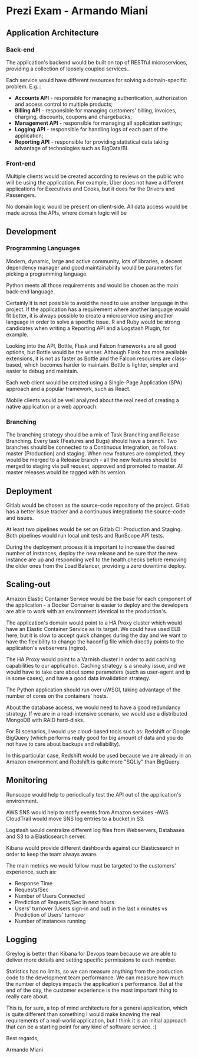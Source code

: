 # Prezi Exam - Armando Miani

## Application Architecture

### Back-end

The application's backend would be built on top of RESTful microservices, providing a collection of loosely coupled services..

Each service would have different resources for solving a domain-specific problem. E.g.::

* **Accounts API** - responsible for managing authentication, authorization and access control to multiple products;
* **Billing API** - responsible for managing customers' billing, invoices, charging, discounts, coupons and chargebacks;
* **Management API** - responsible for managing all application settings;
* **Logging API** - responsible for handling logs of each part of the application;
* **Reporting API** - responsible for providing statistical data taking advantage of technologies such as BigData/BI.

### Front-end

Multiple clients would be created according to reviews on  the public who will be using  the application. For example, Uber does not have a different applications for Executives and Cooks, but it does for the Drivers and Passengers.

No domain logic would be present on client-side. All data access would be made across the APIs, where domain logic will be


## Development

### Programming Languages

Modern, dynamic, large and active community, lots of libraries, a decent dependency manager and good maintainability would be parameters for picking a programming language.

Python meets all those requirements and would be chosen as the main back-end language.

Certainly it is not possible to avoid the need to use another language in the project. If the application has a requirement where another language would fit better, it is always possible to create a microservice using another language in order to solve a specific  issue. R and Ruby would be strong candidates when writing a Reporting API and a Logstash Plugin, for example.

Looking into the API, Bottle, Flask and Falcon frameworks are all good options, but Bottle would be the winner. Although Flask has more available extensions, it is not as faster as Bottle and the Falcon resources are class-based, which becomes harder to maintain. Bottle is lighter, simpler and easier to debug and maintain.

Each web client would be created using a Single-Page Application (SPA) approach and a popular framework, such as React.

Mobile clients would be well analyzed about the real need of creating a native application or a web approach.

### Branching

The branching strategy should be a mix of Task Branching and Release Branching. Every task (Features and Bugs) should have a branch. Two branches should be connected to a Continuous Integration, as follows: master (Production) and staging. When new features are completed, they would be merged to a Release branch - all the new features should be merged to staging via pull request, approved and promoted to master. All master releases would be tagged with its version.

## Deployment

Gitlab would be chosen as the source-code repository of the project. Gitlab has a better issue tracker and a continuous integrationto the source-code and issues.

At least two pipelines would be set on Gitlab CI: Production and Staging. Both pipelines would run local unit tests and RunScope API tests.

During the deployment process it is important to increase the desired number of instances, deploy the new release and be sure that the new instance are up and responding well to the health checks before removing the older ones from the Load Balancer, providing a zero downtime deploy.

## Scaling-out

Amazon Elastic Container Service would be the base for each component of the application - a Docker Container is easier to deploy and the developers are able to work with an environment identical to the production's.

The application's domain would point to a HA Proxy cluster which would have  an Elastic Container Service as its target. We could have used ELB here, but it is slow to accept quick changes during the day and we want to have the flexibility to change the haconfig file which directly points to the application's webservers (nginx).

The HA Proxy would point to a Varnish cluster in order to add caching capabilities to our application. Caching strategy is a sneaky issue, and we would have to take care about some parameters (such as user-agent and ip in some cases), and have a good data invalidation strategy.

The Python application should run over uWSGI, taking advantage of the number of cores on the containers' hosts.

About the database access, we would need to have a good redundancy strategy. If we are in a read-intensive scenario, we would use a distributed MongoDB with RAID hard-disks.

For BI scenarios, I would use cloud-based tools such as: Redshift or Google BigQuery (which performs really good for big amount of data and you do not have to care about backups and reliability).

In this particular case, Redshift would be used because we are already in an Amazon environment and Redshift is quite more "SQLly" than BigQuery.

## Monitoring

Runscope would help to periodically test the API out of the application's environment.

AWS SNS would help to notify events from Amazon services -AWS CloudTrail would move SNS log entries to a bucket in S3.

Logstash would centralize different log files from Webservers, Databases and S3 to a Elasticsearch server.

Kibana would provide different dashboards against our Elasticsearch in order to keep the team always aware.

The main metrics we would follow must be targeted to the customers' experience, such as:

- Response Time
- Requests/Sec
- Number of Users Connected
- Prediction of Requests/Sec in next hours
- Users' turnover (Users sign-in and out) in the last x minutes vs Prediction of Users' turnover
- Number of instances running

## Logging

Greylog is better than Kibana for Devops team because we are able to deliver more details and setting specific permissions to each member.

Statistics has no limits,  so we can measure anything from the production code to the development team performance. We can measure how much the number of deploys impacts the application's performance. But at the end of the day, the customer experience is the most important thing to really care about.

This is, for sure, a top of mind architecture for a general application, which is quite different than something I would make knowing the real requirements of a real-world application, but I think it is an initial approach that can be a starting point for any kind of software service. :)

Best regards,

Armando Miani

